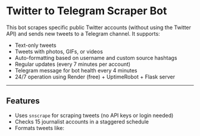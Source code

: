 # Twitter to Telegram Scraper Bot

This bot scrapes specific public Twitter accounts (without using the Twitter API) and sends new tweets to a Telegram channel. It supports:

- Text-only tweets  
- Tweets with photos, GIFs, or videos  
- Auto-formatting based on username and custom source hashtags  
- Regular updates (every 7 minutes per account)
- Telegram message for bot health every 4 minutes
- 24/7 operation using Render (free) + UptimeRobot + Flask server

---

## Features

- Uses `snscrape` for scraping tweets (no API keys or login needed)
- Checks 15 journalist accounts in a staggered schedule
- Formats tweets like:
